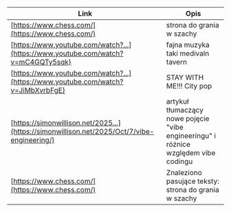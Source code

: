 | Link | Opis |
|---|---|
| [https://www.chess.com/](https://www.chess.com/) | strona do grania w szachy |
| [https://www.youtube.com/watch?...](https://www.youtube.com/watch?v=mC4GQTy5sqk) | fajna muzyka   taki medivaln tavern |
| [https://www.youtube.com/watch?...](https://www.youtube.com/watch?v=JiMbXvrbFgE) | STAY WITH ME!!! City pop |
| [https://simonwillison.net/2025...](https://simonwillison.net/2025/Oct/7/vibe-engineering/) | artykuł tłumaczący nowe pojęcie "vibe engineeringu" i różnice względem vibe codingu |
| [https://www.chess.com/](https://www.chess.com/) | Znaleziono pasujące teksty:  strona do grania w szachy |